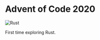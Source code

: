 # Advent of Code 2020
![Rust](https://github.com/StevenReitsma/advent-of-code-2020/workflows/Rust/badge.svg?branch=master)

First time exploring Rust.
